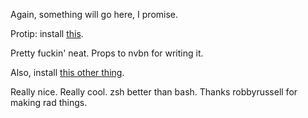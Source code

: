 Again, something will go here, I promise.

Protip: install [this](https://github.com/nvbn/thefuck).

Pretty fuckin' neat. Props to nvbn for writing it.

Also, install [this other thing](https://github.com/robbyrussell/oh-my-zsh).

Really nice. Really cool. zsh better than bash. Thanks robbyrussell for making rad things.
